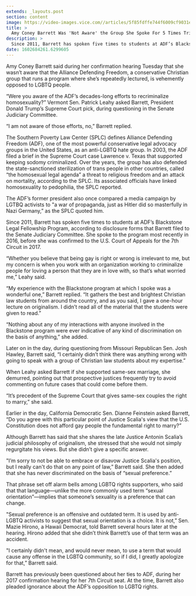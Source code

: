 ```yaml
--- 
extends: _layouts.post 
section: content 
image: https://video-images.vice.com//articles/5f85fdffe744f6009cf9031e/lede/1602617115274-ap20287694183664.jpeg?image-resize-opts=Y3JvcD0xeHc6MC44NDM3NXhoO2NlbnRlcixjZW50ZXImcmVzaXplPTEyMDA6KiZyZXNpemU9MTIwMDoq 
title: > 
  Amy Coney Barrett Was 'Not Aware' the Group She Spoke For 5 Times Tried to Criminalize Homosexuality 
description: > 
  Since 2011, Barrett has spoken five times to students at ADF’s Blackstone Legal Fellowship Program, according to disclosure forms that Barrett filed to the Senate Judiciary Committee.“My experience with the Blackstone program at which I spoke was a wonderful one,” Barrett replied.“It gathers the best and brightest Christian law students from around the country, and as you said, I gave a one-hour lecture on originalism."I’m sorry to not be able to embrace or disavow Justice Scalia's position, but I really can't do that on any point of law,” Barrett said.Barrett has previously been questioned about her ties to ADF, during her 2017 confirmation hearing for her 7th Circuit seat. 
date: 1602684261.6299605 
--- 
```

Amy Coney Barrett said during her confirmation hearing Tuesday that she wasn’t aware that the Alliance Defending Freedom, a conservative Christian group that runs a program where she’s repeatedly lectured, is vehemently opposed to LGBTQ people.

“Were you aware of the ADF’s decades-long efforts to recriminalize homosexuality?” Vermont Sen. Patrick Leahy asked Barrett, President Donald Trump’s Supreme Court pick, during questioning in the Senate Judiciary Committee.

“I am not aware of those efforts, no,” Barrett replied.

The Southern Poverty Law Center (SPLC) defines Alliance Defending Freedom (ADF), one of the most powerful conservative legal advocacy groups in the United States, as an anti-LGBTQ hate group. In 2003, the ADF filed a brief in the Supreme Court case Lawrence v. Texas that supported keeping sodomy criminalized. Over the years, the group has also defended the state-sanctioned sterilization of trans people in other countries, called “the homosexual legal agenda” a threat to religious freedom and an attack on mortality, according to the SPLC. Its associated officials have linked homosexuality to pedophilia, the SPLC reported.

The ADF’s former president also once compared a media campaign by LGTBQ activists to "a war of propaganda, just as Hitler did so masterfully in Nazi Germany,” as the SPLC quoted him.

Since 2011, Barrett has spoken five times to students at ADF’s Blackstone Legal Fellowship Program, according to disclosure forms that Barrett filed to the Senate Judiciary Committee. She spoke to the program most recently in 2016, before she was confirmed to the U.S. Court of Appeals for the 7th Circuit in 2017.

“Whether you believe that being gay is right or wrong is irrelevant to me, but my concern is when you work with an organization working to criminalize people for loving a person that they are in love with, so that’s what worried me,” Leahy said.

“My experience with the Blackstone program at which I spoke was a wonderful one,” Barrett replied. “It gathers the best and brightest Christian law students from around the country, and as you said, I gave a one-hour lecture on originalism. I didn’t read all of the material that the students were given to read.”

“Nothing about any of my interactions with anyone involved in the Blackstone program were ever indicative of any kind of discrimination on the basis of anything,” she added.

Later on in the day, during questioning from Missouri Republican Sen. Josh Hawley, Barrett said, “I certainly didn’t think there was anything wrong with going to speak with a group of Christian law students about my expertise.”

When Leahy asked Barrett if she supported same-sex marriage, she demurred, pointing out that prospective justices frequently try to avoid commenting on future cases that could come before them.

“It’s precedent of the Supreme Court that gives same-sex couples the right to marry,” she said.

Earlier in the day, California Democratic Sen. Dianne Feinstein asked Barrett, “Do you agree with this particular point of Justice Scalia's view that the U.S. Constitution does not afford gay people the fundamental right to marry?”

Although Barrett has said that she shares the late Justice Antonin Scalia’s judicial philosophy of originalism, she stressed that she would not simply regurgitate his views. But she didn’t give a specific answer.

"I’m sorry to not be able to embrace or disavow Justice Scalia's position, but I really can't do that on any point of law,” Barrett said. She then added that she has never discriminated on the basis of “sexual preference.”

That phrase set off alarm bells among LGBTQ rights supporters, who said that that language—unlike the more commonly used term “sexual orientation”—implies that someone’s sexuality is a preference that can change.

"Sexual preference is an offensive and outdated term. It is used by anti-LGBTQ activists to suggest that sexual orientation is a choice. It is not,” Sen. Mazie Hirono, a Hawaii Democrat, told Barrett several hours later at the hearing. Hirono added that she didn’t think Barrett’s use of that term was an accident.

"I certainly didn't mean, and would never mean, to use a term that would cause any offense in the LGBTQ community, so if I did, I greatly apologize for that,” Barrett said.

Barrett has previously been questioned about her ties to ADF, during her 2017 confirmation hearing for her 7th Circuit seat. At the time, Barrett also pleaded ignorance about the ADF’s opposition to LGBTQ rights.